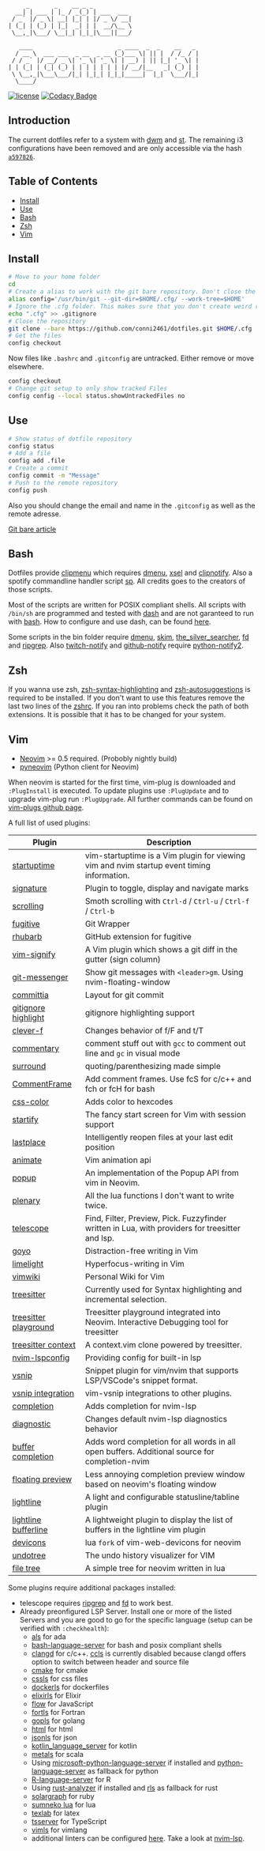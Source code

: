          _       _    __ _ _
      __| | ___ | |_ / _(_) | ___  ___
     / _` |/ _ \| __| |_| | |/ _ \/ __|
    | (_| | (_) | |_|  _| | |  __/\__ \
     \__,_|\___/ \__|_| |_|_|\___||___/

       ____                        _ ____  _  _    __   _
      / __ \  ___ ___  _ __  _ __ (_)___ \| || |  / /_ / |
     / / _` |/ __/ _ \| '_ \| '_ \| | __) | || |_| '_ \| |
    | | (_| | (_| (_) | | | | | | | |/ __/|__   _| (_) | |
     \ \__,_|\___\___/|_| |_|_| |_|_|_____|  |_|  \___/|_|
      \____/

[![license](https://img.shields.io/github/license/conni2461/dotfiles.svg?style=flat-square)](https://github.com/conni2461/dotfiles/blob/master/LICENSE)
[![Codacy Badge](https://api.codacy.com/project/badge/Grade/ef9d3503d02343ac8f6d1c0a7eb25d66)](https://app.codacy.com/app/Conni2461/dotfiles?utm_source=github.com&utm_medium=referral&utm_content=Conni2461/dotfiles&utm_campaign=Badge_Grade_Dashboard)

## Introduction

The current dotfiles refer to a system with [dwm](https://github.com/conni2461/dwm) and [st](https://github.com/conni2461/st). The remaining i3 configurations have been removed and are only accessible via the hash <code><a href="https://github.com/Conni2461/dotfiles/tree/a5978268a8b37fce1549b6658446bee8372d7442">a597826</a></code>.

## Table of Contents

- [Install](#Install)
- [Use](#Use)
- [Bash](#Bash)
- [Zsh](#Zsh)
- [Vim](#Vim)

## Install

```sh
# Move to your home folder
cd
# Create a alias to work with the git bare repository. Don't close the bash session or you have to run this command again.
alias config='/usr/bin/git --git-dir=$HOME/.cfg/ --work-tree=$HOME'
# Ignore the .cfg folder. This makes sure that you don't create weird recursion problems
echo ".cfg" >> .gitignore
# Close the repository
git clone --bare https://github.com/conni2461/dotfiles.git $HOME/.cfg
# Get the files
config checkout
```

Now files like `.bashrc` and `.gitconfig` are untracked. Either remove or move elsewhere.

```sh
config checkout
# Change git setup to only show tracked Files
config config --local status.showUntrackedFiles no
```

## Use

```sh
# Show status of dotfile repository
config status
# Add a file
config add .file
# Create a commit
config commit -m "Message"
# Push to the remote repository
config push
```

Also you should change the email and name in the `.gitconfig` as well as the remote adresse.

[Git bare article](https://www.atlassian.com/git/tutorials/dotfiles)

## Bash

Dotfiles provide [clipmenu](https://github.com/cdown/clipmenu) which requires [dmenu](https://tools.suckless.org/dmenu/), [xsel](http://www.vergenet.net/~conrad/software/xsel/) and [clipnotify](https://github.com/cdown/clipnotify).
Also a spotify commandline handler script [sp](https://gist.github.com/wandernauta/6800547).
All credits goes to the creators of those scripts.

Most of the scripts are written for POSIX compliant shells. All scripts with `/bin/sh` are programmed and tested with [dash](http://gondor.apana.org.au/~herbert/dash/) and are not garanteed to run with [bash](https://www.gnu.org/software/bash/bash.html). How to configure and use dash, can be found [here](https://wiki.archlinux.org/index.php/Dash).

Some scripts in the bin folder require [dmenu](https://tools.suckless.org/dmenu/), [skim](https://github.com/lotabout/skim), [the_silver_searcher](https://github.com/ggreer/the_silver_searcher), [fd](https://github.com/sharkdp/fd) and [ripgrep](https://github.com/BurntSushi/ripgrep).
Also [twitch-notify](bin/croncmds/twitch-notify.py) and [github-notify](bin/croncmds/github-notify.py) require [python-notify2](https://pypi.org/project/notify2/).

## Zsh

If you wanna use zsh, [zsh-syntax-highlighting](https://github.com/zsh-users/zsh-syntax-highlighting) and [zsh-autosuggestions](https://github.com/zsh-users/zsh-autosuggestions) is required to be installed.
If you don't want to use this features remove the last two lines of the [zshrc](.zshrc).
If you ran into problems check the path of both extensions. It is possible that it has to be changed for your system.

## Vim

- [Neovim](https://github.com/neovim/neovim/) >= 0.5 required. (Probobly nightly build)
- [pyneovim](https://github.com/neovim/pynvim) (Python client for Neovim)

When neovim is started for the first time, vim-plug is downloaded and `:PlugInstall` is executed.
To update plugins use `:PlugUpdate` and to upgrade vim-plug run `:PlugUpgrade`.
All further commands can be found on [vim-plugs github page](https://github.com/junegunn/vim-plug).

A full list of used plugins:

| Plugin                                                                       | Description                                                                                                |
| ---------------------------------------------------------------------------- | ---------------------------------------------------------------------------------------------------------- |
| [startuptime](https://github.com/dstein64/vim-startuptime)                   | vim-startuptime is a Vim plugin for viewing vim and nvim startup event timing information.                 |
| [signature](https://github.com/kshenoy/vim-signature)                        | Plugin to toggle, display and navigate marks                                                               |
| [scrolling](https://github.com/psliwka/vim-smoothie)                         | Smoth scrolling with `Ctrl-d` / `Ctrl-u` / `Ctrl-f` / `Ctrl-b`                                             |
| [fugitive](https://github.com/tpope/vim-fugitive)                            | Git Wrapper                                                                                                |
| [rhubarb](https://github.com/tpope/vim-rhubarb)                              | GitHub extension for fugitive                                                                              |
| [vim-signify](https://github.com/mhinz/vim-signify)                          | A Vim plugin which shows a git diff in the gutter (sign column)                                            |
| [git-messenger](https://github.com/rhysd/git-messenger.vim)                  | Show git messages with `<leader>gm`. Using nvim-floating-window                                            |
| [committia](https://github.com/rhysd/committia.vim)                          | Layout for git commit                                                                                      |
| [gitignore highlight](https://github.com/gisphm/vim-gitignore)               | gitignore highlighting support                                                                             |
| [clever-f](https://github.com/rhysd/clever-f.vim)                            | Changes behavior of f/F and t/T                                                                            |
| [commentary](https://github.com/tpope/vim-commentary)                        | comment stuff out with `gcc` to comment out line and `gc` in visual mode                                   |
| [surround](https://github.com/tpope/vim-surround)                            | quoting/parenthesizing made simple                                                                         |
| [CommentFrame](https://github.com/cometsong/CommentFrame.vim)                | Add comment frames. Use <leader>fcS for c/c++ and <leader>fch or <leader>fcH for bash                      |
| [css-color](https://github.com/ap/vim-css-color)                             | Adds color to hexcodes                                                                                     |
| [startify](https://github.com/mhinz/vim-startify)                            | The fancy start screen for Vim with session support                                                        |
| [lastplace](https://github.com/farmergreg/vim-lastplace)                     | Intelligently reopen files at your last edit position                                                      |
| [animate](https://github.com/camspiers/animate.vim)                          | Vim animation api                                                                                          |
| [popup](https://github.com/nvim-lua/popup.nvim)                              | An implementation of the Popup API from vim in Neovim.                                                     |
| [plenary](https://github.com/nvim-lua/plenary.nvim)                          | All the lua functions I don't want to write twice.                                                         |
| [telescope](https://github.com/nvim-lua/telescope.nvim)                      | Find, Filter, Preview, Pick. Fuzzyfinder written in Lua, with providers for treesitter and lsp.            |
| [goyo](https://github.com/junegunn/goyo.vim)                                 | Distraction-free writing in Vim                                                                            |
| [limelight](https://github.com/junegunn/limelight.vim)                       | Hyperfocus-writing in Vim                                                                                  |
| [vimwiki](https://github.com/vimwiki/vimwiki)                                | Personal Wiki for Vim                                                                                      |
| [treesitter](https://github.com/nvim-treesitter/nvim-treesitter)             | Currently used for Syntax highlighting and incremental selection.                                          |
| [treesitter playground](https://github.com/nvim-treesitter/playground)       | Treesitter playground integrated into Neovim. Interactive Debugging tool for treesitter                    |
| [treesitter context](https://github.com/vigoux/treesitter-context.nvim)      | A context.vim clone powered by treesitter.                                                                 |
| [nvim-lspconfig](https://github.com/neovim/nvim-lspconfig)                   | Providing config for built-in lsp                                                                          |
| [vsnip](https://github.com/hrsh7th/vim-vsnip)                                | Snippet plugin for vim/nvim that supports LSP/VSCode's snippet format.                                     |
| [vsnip integration](https://github.com/hrsh7th/vim-vsnip-integ)              | vim-vsnip integrations to other plugins.                                                                   |
| [completion](https://github.com/nvim-lua/completion-nvim)                    | Adds completion for nvim-lsp                                                                               |
| [diagnostic](https://github.com/nvim-lua/diagnostic-nvim)                    | Changes default nvim-lsp diagnostics behavior                                                              |
| [buffer completion](https://github.com/steelsojka/completion-buffers)        | Adds word completion for all words in all open buffers. Additional source for completion-nvim              |
| [floating preview](https://github.com/ncm2/float-preview.nvim)               | Less annoying completion preview window based on neovim's floating window                                  |
| [lightline](https://github.com/itchyny/lightline.vim)                        | A light and configurable statusline/tabline plugin                                                         |
| [lightline bufferline](https://github.com/mengelbrecht/lightline-bufferline) | A lightweight plugin to display the list of buffers in the lightline vim plugin                            |
| [devicons](https://github.com/kyazdani42/nvim-web-devicons)                  | lua `fork` of vim-web-devicons for neovim                                                                  |
| [undotree](https://github.com/mbbill/undotree)                               | The undo history visualizer for VIM                                                                        |
| [file tree](https://github.com/kyazdani42/nvim-tree.lua)                     | A simple tree for neovim written in lua                                                                    |

Some plugins require additional packages installed:

- telescope requires [ripgrep](https://github.com/BurntSushi/ripgrep) and [fd](https://github.com/sharkdp/fd) to work best.
- Already preonfigured LSP Server. Install one or more of the listed Servers and you are good to go for the specific language (setup can be verified with `:checkhealth`):
  - [als](https://github.com/AdaCore/ada_language_server) for ada
  - [bash-language-server](https://github.com/bash-lsp/bash-language-server) for bash and posix compliant shells
  - [clangd](https://clangd.llvm.org/) for c/c++. [ccls](https://github.com/MaskRay/ccls) is currently disabled because clangd offers option to switch between header and source file
  - [cmake](https://github.com/regen100/cmake-language-server) for cmake
  - [cssls](https://github.com/vscode-langservers/vscode-css-languageserver-bin) for css files
  - [dockerls](https://github.com/rcjsuen/dockerfile-language-server-nodejs) for dockerfiles
  - [elixirls](https://github.com/elixir-lsp/elixir-ls) for Elixir
  - [flow](https://github.com/facebook/flow) for JavaScript
  - [fortls](https://github.com/hansec/fortran-language-server) for Fortran
  - [gopls](https://github.com/golang/tools/tree/master/gopls) for golang
  - [html](https://github.com/vscode-langservers/vscode-html-languageserver-bin) for html
  - [jsonls](https://github.com/vscode-langservers/vscode-json-languageserver) for json
  - [kotlin_language_server](https://github.com/fwcd/kotlin-language-server) for kotlin
  - [metals](https://scalameta.org/metals/) for scala
  - Using [microsoft-python-language-server](https://github.com/Microsoft/python-language-server) if installed and [python-language-server](https://github.com/palantir/python-language-server) as fallback for python
  - [R-language-server](https://github.com/REditorSupport/languageserver) for R
  - Using [rust-analyzer](https://github.com/rust-analyzer/rust-analyzer) if installed and [rls](https://github.com/rust-lang/rls) as fallback for rust
  - [solargraph](https://solargraph.org/) for ruby
  - [sumneko lua](https://github.com/sumneko/lua-language-server) for lua
  - [texlab](https://github.com/latex-lsp/texlab) for latex
  - [tsserver](https://github.com/theia-ide/typescript-language-server) for TypeScript
  - [vimls](https://github.com/iamcco/vim-language-server) for vimlang
  - additional linters can be configured [here](.config/nvim/plugins.post.d/61-nvim-lsp.lua). Take a look at [nvim-lsp](https://github.com/neovim/nvim-lsp).
